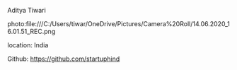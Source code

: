 Aditya Tiwari

photo:file:///C:/Users/tiwar/OneDrive/Pictures/Camera%20Roll/14.06.2020_16.01.51_REC.png

location: India

Github: https://github.com/startuphind
